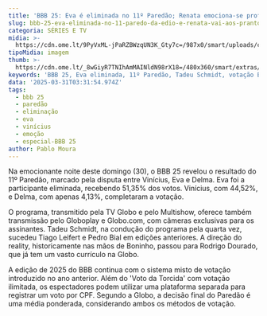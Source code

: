 ```yaml
---
title: 'BBB 25: Eva é eliminada no 11º Paredão; Renata emociona-se profundamente'
slug: bbb-25-eva-eliminada-no-11-paredo-da-edio-e-renata-vai-aos-prantos
categoria: SÉRIES E TV
midia: >-
  https://cdn.ome.lt/9PyVxML-jPaRZBWzqUN3K_Gty7c=/987x0/smart/uploads/conteudo/fotos/bbb25-eva-eliminada.jpg
tipoMidia: imagem
thumb: >-
  https://cdn.ome.lt/_8wGiyR7TNIhAmMAINldN98rX18=/480x360/smart/extras/conteudos/bbb25-eva-eliminada-peq.jpg
keywords: 'BBB 25, Eva eliminada, 11º Paredão, Tadeu Schmidt, votação BBB'
data: '2025-03-31T03:31:54.974Z'
tags:
  - bbb 25
  - paredão
  - eliminação
  - eva
  - vinícius
  - emoção
  - especial-BBB 25
author: Pablo Moura
---
```


Na emocionante noite deste domingo (30), o BBB 25 revelou o resultado do 11º Paredão, marcado pela disputa entre Vinícius, Eva e Delma. Eva foi a participante eliminada, recebendo 51,35% dos votos. Vinícius, com 44,52%, e Delma, com apenas 4,13%, completaram a votação.

O programa, transmitido pela TV Globo e pelo Multishow, oferece também transmissão pelo Globoplay e Globo.com, com câmeras exclusivas para os assinantes. Tadeu Schmidt, na condução do programa pela quarta vez, sucedeu Tiago Leifert e Pedro Bial em edições anteriores. A direção do reality, historicamente nas mãos de Boninho, passou para Rodrigo Dourado, que já tem um vasto currículo na Globo.

A edição de 2025 do BBB continua com o sistema misto de votação introduzido no ano anterior. Além do 'Voto da Torcida' com votação ilimitada, os espectadores podem utilizar uma plataforma separada para registrar um voto por CPF. Segundo a Globo, a decisão final do Paredão é uma média ponderada, considerando ambos os métodos de votação.
